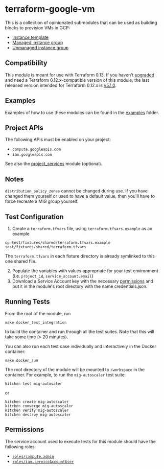 # terraform-google-vm

This is a collection of opinionated submodules that can be used as building blocks to provision VMs in GCP:

* [Instance template](modules/instance_template)
* [Managed instance group](modules/mig)
* [Unmanaged instance group](modules/umig)

## Compatibility
This module is meant for use with Terraform 0.13. If you haven't
[upgraded](https://www.terraform.io/upgrade-guides/0-13.html) and need a Terraform
0.12.x-compatible version of this module, the last released version
intended for Terraform 0.12.x is [v5.1.0](https://registry.terraform.io/modules/terraform-google-modules/-vm/google/v5.1.0).

## Examples

Examples of how to use these modules can be found in the [examples](examples) folder.

## Project APIs

The following APIs must be enabled on your project:
- `compute.googleapis.com`
- `iam.googleapis.com`

See also the [project_services](modules/project_services) module (optional).

## Notes

`distribution_policy_zones` cannot be changed during use.
If you have changed them yourself or used to have a default value, then you'll have to force recreate a MIG group yourself.

## Test Configuration

1. Create a `terraform.tfvars` file, using `terraform.tfvars.example` as an example

```shell
cp test/fixtures/shared/terraform.tfvars.example test/fixtures/shared/terraform.tfvars
```

The `terraform.tfvars` in each fixture directory is already symlinked to this one shared file.

2. Populate the variables with values appropriate for your test environment (i.e. `project_id`, `service_account.email`)
3. Download a Service Account key with the necessary [permissions](#permissions) and put it in the module's root directory with the name credentials.json.

## Running Tests

From the root of the module, run

```
make docker_test_integration
```

to build the container and run through all the test suites. Note that this will take some time (> 20 minutes).

You can also run each test case individually and interactively in the Docker container:

```
make docker_run
```

The root directory of the module will be mounted to `/workspace` in the container. For example, to run the `mig-autoscaler` test suite:

```
kitchen test mig-autosaler
```

or

```
kitchen create mig-autoscaler
kitchen converge mig-autoscaler
kitchen verify mig-autoscaler
kitchen destroy mig-autoscaler
```

## Permissions

The service account used to execute tests for this module should have the following roles:
- [`roles/compute.admin`](https://cloud.google.com/iam/docs/understanding-roles#compute-engine-roles)
- [`roles/iam.serviceAccountUser`](https://cloud.google.com/iam/docs/understanding-roles#service-accounts-roles)
